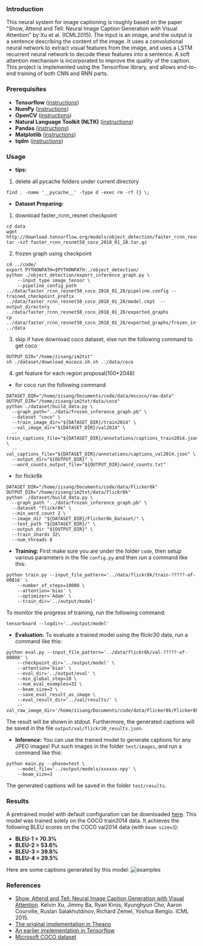 ### Introduction
This neural system for image captioning is roughly based on the paper "Show, Attend and Tell: Neural Image Caption Generation with Visual Attention" by Xu et al. (ICML2015). The input is an image, and the output is a sentence describing the content of the image. It uses a convolutional neural network to extract visual features from the image, and uses a LSTM recurrent neural network to decode these features into a sentence. A soft attention mechanism is incorporated to improve the quality of the caption. This project is implemented using the Tensorflow library, and allows end-to-end training of both CNN and RNN parts.

### Prerequisites
* **Tensorflow** ([instructions](https://www.tensorflow.org/install/))
* **NumPy** ([instructions](https://scipy.org/install.html))
* **OpenCV** ([instructions](https://pypi.python.org/pypi/opencv-python))
* **Natural Language Toolkit (NLTK)** ([instructions](http://www.nltk.org/install.html))
* **Pandas** ([instructions](https://scipy.org/install.html))
* **Matplotlib** ([instructions](https://scipy.org/install.html))
* **tqdm** ([instructions](https://pypi.python.org/pypi/tqdm))

### Usage

* **tips:**
1. delete all pycache folders under current directory
```shell
find . -name '__pycache__' -type d -exec rm -rf {} \;
```

* **Dataset Preparing:**
1. download faster_rcnn_resnet checkpoint
```shell
cd data
wget http://download.tensorflow.org/models/object_detection/faster_rcnn_resnet50_coco_2018_01_28.tar.gz
tar -xzf faster_rcnn_resnet50_coco_2018_01_28.tar.gz
```
2. frozen graph using checkpoint
```shell
cd ../code/
export PYTHONPATH=$PYTHONPATH:./object_detection/
python ./object_detection/export_inference_graph.py \
    --input_type image_tensor \
    --pipeline_config_path ../data/faster_rcnn_resnet50_coco_2018_01_28/pipeline.config --trained_checkpoint_prefix ../data/faster_rcnn_resnet50_coco_2018_01_28/model.ckpt  --output_directory ../data/faster_rcnn_resnet50_coco_2018_01_28/exported_graphs
cp ../data/faster_rcnn_resnet50_coco_2018_01_28/exported_graphs/frozen_inference_graph.pb  ../data
```
3. skip if have download coco dataset, else run the following command to get coco
```shell
OUTPUT_DIR="/home/zisang/im2txt"
sh ./dataset/download_mscoco.sh.sh ../data/coco
```
4. get feature for each region proposal(100\*2048)
  - for coco run the following command
```shell
DATASET_DIR="/home/zisang/Documents/code/data/mscoco/raw-data"
OUTPUT_DIR="/home/zisang/im2txt/data/coco"
python ./dataset/build_data.py \
  --graph_path="../data/frozen_inference_graph.pb" \
  --dataset "coco" \
  --train_image_dir="${DATASET_DIR}/train2014" \
  --val_image_dir="${DATASET_DIR}/val2014" \
  --train_captions_file="${DATASET_DIR}/annotations/captions_train2014.json" \
  --val_captions_file="${DATASET_DIR}/annotations/captions_val2014.json" \
  --output_dir="${OUTPUT_DIR}" \
  --word_counts_output_file="${OUTPUT_DIR}/word_counts.txt" 
```
  - for flickr8k
```shell
DATASET_DIR="/home/zisang/Documents/code/data/Flicker8k"
OUTPUT_DIR="/home/zisang/im2txt/data/flickr8k"
python ./dataset/build_data.py \
  --graph_path "../data/frozen_inference_graph.pb" \
  --dataset "flickr8k" \
  --min_word_count 2 \
  --image_dir "${DATASET_DIR}/Flicker8k_Dataset/" \
  --text_path "${DATASET_DIR}/" \
  --output_dir "${OUTPUT_DIR}" \
  --train_shards 32\
  --num_threads 8
```


* **Training:**
First make sure you are under the folder `code`, then setup various parameters in the file `config.py` and then run a command like this:
```shell
python train.py --input_file_pattern='../data/flickr8k/train-?????-of-00016' \
    --number_of_steps=10000 \
    --attention='bias' \
    --optimizer='Adam' \
    --train_dir='../output/model'
```
To monitor the progress of training, run the following command:
```shell
tensorboard --logdir='../output/model'
```

* **Evaluation:**
To evaluate a trained model using the flickr30 data, run a command like this:
```shell
python eval.py --input_file_pattern='../data/flickr8k/val-?????-of-00008' \
    --checkpoint_dir='../output/model' \
    --attention='bias' \
    --eval_dir='../output/eval' \
    --min_global_step=10 \
    --num_eval_examples=32 \
    --beam_size=3 \
    --save_eval_result_as_image \
    --eval_result_dir='../val/results/' \
    --val_raw_image_dir='/home/zisang/Documents/code/data/Flicker8k/Flicker8k_Dataset'
```
The result will be shown in stdout. Furthermore, the generated captions will be saved in the file `output/val/flickr30_results.json`.

* **Inference:**
You can use the trained model to generate captions for any JPEG images! Put such images in the folder `test/images`, and run a command like this:
```shell
python main.py --phase=test \
    --model_file='../output/models/xxxxxx.npy' \
    --beam_size=3
```
The generated captions will be saved in the folder `test/results`.

### Results
A pretrained model with default configuration can be downloaded [here](https://app.box.com/s/xuigzzaqfbpnf76t295h109ey9po5t8p). This model was trained solely on the COCO train2014 data. It achieves the following BLEU scores on the COCO val2014 data (with `beam size=3`):
* **BLEU-1 = 70.3%**
* **BLEU-2 = 53.6%**
* **BLEU-3 = 39.8%**
* **BLEU-4 = 29.5%**

Here are some captions generated by this model:
![examples](examples/examples.jpg)

### References
* [Show, Attend and Tell: Neural Image Caption Generation with Visual Attention](https://arxiv.org/abs/1502.03044). Kelvin Xu, Jimmy Ba, Ryan Kiros, Kyunghyun Cho, Aaron Courville, Ruslan Salakhutdinov, Richard Zemel, Yoshua Bengio. ICML 2015.
* [The original implementation in Theano](https://github.com/kelvinxu/arctic-captions)
* [An earlier implementation in Tensorflow](https://github.com/jazzsaxmafia/show_attend_and_tell.tensorflow)
* [Microsoft COCO dataset](http://mscoco.org/)
